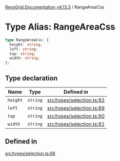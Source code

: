 [RevoGrid Documentation v4.13.3](README.md) / RangeAreaCss

# Type Alias: RangeAreaCss

```ts
type RangeAreaCss: {
  height: string;
  left: string;
  top: string;
  width: string;
};
```

## Type declaration

| Name | Type | Defined in |
| ------ | ------ | ------ |
| `height` | `string` | [src/types/selection.ts:92](https://github.com/revolist/revogrid/blob/827fce61250cb005ab132b3ed11b8ae836712e7b/src/types/selection.ts#L92) |
| `left` | `string` | [src/types/selection.ts:89](https://github.com/revolist/revogrid/blob/827fce61250cb005ab132b3ed11b8ae836712e7b/src/types/selection.ts#L89) |
| `top` | `string` | [src/types/selection.ts:90](https://github.com/revolist/revogrid/blob/827fce61250cb005ab132b3ed11b8ae836712e7b/src/types/selection.ts#L90) |
| `width` | `string` | [src/types/selection.ts:91](https://github.com/revolist/revogrid/blob/827fce61250cb005ab132b3ed11b8ae836712e7b/src/types/selection.ts#L91) |

## Defined in

[src/types/selection.ts:88](https://github.com/revolist/revogrid/blob/827fce61250cb005ab132b3ed11b8ae836712e7b/src/types/selection.ts#L88)
